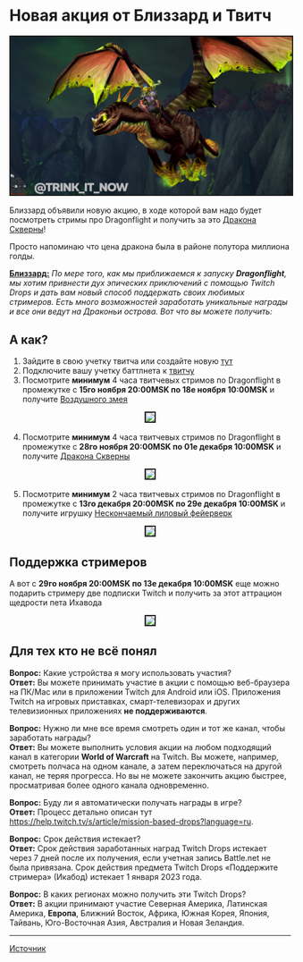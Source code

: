 # Новая акция от Близзард и Твитч

<p align="center">
<img src=https://github.com/MagicalCow/TrinkIT-News/blob/main/Sources/Assets/WH329628/WH329628-01.jpg?raw=true float=center border=2/>
</p>

Близзард объявили новую акцию, в ходе которой вам надо будет посмотреть стримы про Dragonflight и получить за это <a href="https://www.wowhead.com/ru/item=79771/">Дракона Скверны</a>!

Просто напоминаю что цена дракона была в районе полутора миллиона голды.

[**Близзард:**](https://worldofwarcraft.com/en-us/news/23873861)
*По мере того, как мы приближаемся к запуску **Dragonflight**, мы хотим привнести дух эпических приключений с помощью Twitch Drops и дать вам новый способ поддержать своих любимых стримеров. Есть много возможностей заработать уникальные награды и все они ведут на Драконьи острова. Вот что вы можете получить:*

## А как?
1. Зайдите в свою учетку твитча или создайте новую [тут](https://www.twitch.tv/)
2. Подключите вашу учетку баттлнета к [твитчу](https://www.twitch.tv/settings/connections)
3. Посмотрите **минимум** 4 часа твитчевых стримов по Dragonflight в промежутке с **15го ноября 20:00MSK по 18е ноября 10:00MSK** и получите [Воздушного змея](https://www.wowhead.com/ru/item=34493/)

<p align="center">
<img src=https://bnetcmsus-a.akamaihd.net/cms/gallery/Q35KD5HQ9PJI1666995386009.png float=center border=2/>
</p>

4. Посмотрите **минимум** 4 часа твитчевых стримов по Dragonflight в промежутке с **28го ноября 20:00MSK по 01е декабря 10:00MSK** и получите <a href="https://www.wowhead.com/ru/item=79771/">Дракона Скверны</a>

<p align="center">
<img src=https://bnetcmsus-a.akamaihd.net/cms/gallery/HHCLMMLWH6861666995386014.png float=center border=2/>
</p>

5. Посмотрите **минимум** 2 часа твитчевых стримов по Dragonflight в промежутке с **13го декабря 20:00MSK по 29е декабря 10:00MSK** и получите игрушку [Нескончаемый лиловый фейерверк](https://www.wowhead.com/ru/item=49703/)

<p align="center">
<img src=https://bnetcmsus-a.akamaihd.net/cms/gallery/9YI1H33HZ39Z1666995386661.png float=center border=2/>
</p>

## Поддержка стримеров
А вот с **29го ноября 20:00MSK по 13е декабря 10:00MSK** еще можно подарить стримеру две подписки Twitch и получить за этот аттрацион щедрости пета Ихавода

<p align="center">
<img src=https://bnetcmsus-a.akamaihd.net/cms/gallery/38N889NV2XGG1666995386004.png float=center border=2/>
</p>

## Для тех кто не всё понял
**Вопрос:** Какие устройства я могу использовать участия?  
**Ответ:** Вы можете принимать участие в акции с помощью веб-браузера на ПК/Mac или в приложении Twitch для Android или iOS. Приложения Twitch на игровых приставках, смарт-телевизорах и других телевизионных приложениях **не поддерживаются**.

**Вопрос:** Нужно ли мне все время смотреть один и тот же канал, чтобы заработать награды?  
**Ответ:** Вы можете выполнить условия акции на любом подходящий канал в категории **World of Warcraft** на Twitch. Вы можете, например, смотреть полчаса на одном канале, а затем переключаться на другой канал, не теряя прогресса. Но вы не можете закончить акцию быстрее, просматривая более одного канала одновременно.

**Вопрос:** Буду ли я автоматически получать награды в игре?  
**Ответ:** Процесс детально описан тут https://help.twitch.tv/s/article/mission-based-drops?language=ru.

**Вопрос:** Срок действия истекает?  
**Ответ:** Срок действия заработанных наград Twitch Drops истекает через 7 дней после их получения, если учетная запись Battle.net не была привязана. Срок действия предмета Twitch Drops «Поддержите стримера» (Икабод) истекает 1 января 2023 года.

**Вопрос:** В каких регионах можно получить эти Twitch Drops?  
**Ответ:** В акции принимают участие Северная Америка, Латинская Америка, **Европа**, Ближний Восток, Африка, Южная Корея, Япония, Тайвань, Юго-Восточная Азия, Австралия и Новая Зеландия.

---
[Источник](https://www.wowhead.com/news/WH329628)